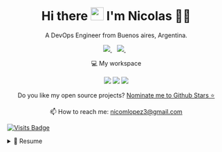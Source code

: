 
<h1 align='center'>
  Hi there <img src="https://user-images.githubusercontent.com/1303154/88677602-1635ba80-d120-11ea-84d8-d263ba5fc3c0.gif" width="30"> I'm Nicolas 👨‍💻
</h1>

<p align='center'>
  A DevOps Engineer from Buenos aires, Argentina.
</p>



<p align='center'>
  
  <a href="https://www.linkedin.com/in/nicolas-lopez-qa-automation/">
    <img src="https://img.shields.io/badge/linkedin-%230077B5.svg?&style=for-the-badge&logo=linkedin&logoColor=white" />
  </a>&nbsp;&nbsp;
  <a href="https://t.me/nicolopez603/">
    <img src="https://img.shields.io/badge/telegram-%230077B5.svg?&style=for-the-badge&logo=telegram&logoColor=white" />        
  </a>&nbsp;&nbsp;
  
</p>


<p align='center'>
  💻 My workspace<br/><br/>

  <img src="https://img.shields.io/badge/intel%20I5%204200m%20-blue.svg?&style=for-the-badge&logo=intel&logoColor=white" />
  <img src="https://img.shields.io/badge/RAM-8GB-%230071C5.svg?&style=for-the-badge&logoColor=white" />
  <img src="https://img.shields.io/badge/nvidia-gtx%201050-%2376B900.svg?&style=for-the-badge&logo=nvidia&logoColor=white" />
</p>

<p align='center'>
  Do you like my open source projects? <a href='https://stars.github.com/nominate/'>Nominate me to Github Stars ⭐</a>
</p>

<!-- <details align='center'>
  <summary>:zap: My workspace specs</summary>
</details>-->

<p align='center'>
  📫 How to reach me: <a href='mailto:nicomlopez603@gmail.com'>nicomlopez3@gmail.com</a>
</p>

[![Visits Badge](https://badges.pufler.dev/visits/Nicolopez603/Nicolopez603)](https://badges.pufler.dev)

<details>
  <summary>📃 Resume</summary>


## Education

- 📖 **High school**\
📆 2013 - 2018\
📍 **Escuela Normal Nº1 Mary O. Graham** - Buenos Aires, Argentina


## Experience

<img align="right" src="https://img.shields.io/badge/Slack-4A154B?logo=slack&logoColor=white" />
<img align="right" src="https://img.shields.io/badge/Github-181717?logo=github&logoColor=white" />
<img align="right" src="https://img.shields.io/badge/Java-E34F26?logo=java&logoColor=white" />
<img align="right" src="https://img.shields.io/badge/Selenium-43B02A?logo=selenium&logoColor=white" />
<img align="right" src="https://img.shields.io/badge/MySQL-3498DB?logo=mysql&logoColor=white" />
<img align="right" src="https://img.shields.io/badge/Javascript-F7DF1E?logo=javascript&logoColor=white" />
<img align="right" src="https://img.shields.io/badge/Cypress-17202C?logo=cypress&logoColor=white" />
<img align="right" src="https://img.shields.io/badge/Node.js-339933?logo=node.js&logoColor=white" />


- 👨‍💻 **QA Automation**\
📆 2021 - moment\
📍 **Freelance** - Buenos Aires, Argentina

## Technical information


<img align="right" src="https://img.shields.io/badge/Windows-0078D6?logo=windows&logoColor=white" />

**Operating Systems**




  

<!--
**Nicolopez603/Nicolopez603** is a ✨ _special_ ✨ repository because its `README.md` (this file) appears on your GitHub profile.

Here are some ideas to get you started:

- 🔭 I’m currently working on ...
- 🌱 I’m currently learning ...
- 👯 I’m looking to collaborate on ...
- 🤔 I’m looking for help with ...
- 💬 Ask me about ...
- 📫 How to reach me: ...
- 😄 Pronouns: ...
- ⚡ Fun fact: ...
-->
